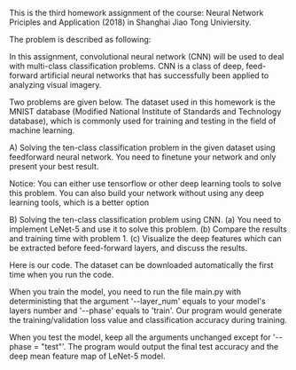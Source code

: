 This is the third homework assignment of the course: Neural Network Priciples and Application (2018) in Shanghai Jiao Tong Univiersity.

The problem is described as following:

In this assignment, convolutional neural network (CNN) will be used to deal with multi-class classification problems. CNN is a class of deep, feed-forward artificial neural networks that has successfully been applied to analyzing visual imagery.

Two problems are given below. The dataset used in this homework is the MNIST
database (Modified National Institute of Standards and Technology database), which is
commonly used for training and testing in the field of machine learning. 

A) Solving the ten-class classification problem in the given dataset using feedforward
neural network. You need to finetune your network and only present your best
result.

Notice: You can either use tensorflow or other deep learning tools to solve this problem.
You can also build your network without using any deep learning tools, which is a better
option

B) Solving the ten-class classification problem using CNN.
(a) You need to implement LeNet-5 and use it to solve this problem.
(b) Compare the results and training time with problem 1.
(c) Visualize the deep features which can be extracted before feed-forward layers, and discuss the results. 

Here is our code. The dataset can be downloaded automatically the first time when you run the code. 

When you train the model, you need to run the file main.py with deterministing that the argument '--layer_num' equals to your model's layers number and '--phase' equals to 'train'. Our program would generate the training/validation loss value and classification accuracy during training.

When you test the model, keep all the arguments unchanged except for '--phase = "test"'. The program would output the final test accuracy and the deep mean feature map of LeNet-5 model.
